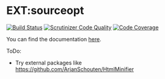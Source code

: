 # EXT:sourceopt

[![Build Status](https://github.com/lochmueller/sourceopt/workflows/Tests/badge.svg)](https://github.com/lochmueller/sourceopt/actions)
[![Scrutinizer Code Quality](https://scrutinizer-ci.com/g/lochmueller/sourceopt/badges/quality-score.png?b=master)](https://scrutinizer-ci.com/g/lochmueller/sourceopt/?branch=master)
[![Code Coverage](https://scrutinizer-ci.com/g/lochmueller/sourceopt/badges/coverage.png?b=master)](https://scrutinizer-ci.com/g/lochmueller/sourceopt/?branch=master)

You can find the documentation [here](https://docs.typo3.org/typo3cms/extensions/sourceopt/).


ToDo:
- Try external packages like https://github.com/ArjanSchouten/HtmlMinifier
